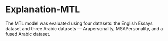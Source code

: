 # Explanation-MTL
The MTL model was evaluated using four datasets: the English Essays dataset and three Arabic datasets — Arapersonality, MSAPersonality, and a fused Arabic dataset.
